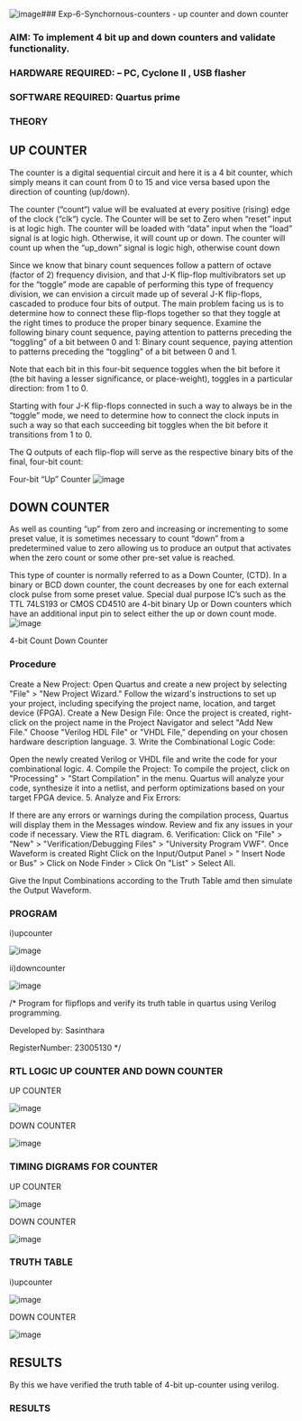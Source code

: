![image](https://github.com/sasi1324/Exp-7-Synchornous-counters-/assets/150313315/7f742a4c-f04b-46d2-b947-c22496dd23a4)### Exp-6-Synchornous-counters - up counter and down counter 
### AIM: To implement 4 bit up and down counters and validate  functionality.
### HARDWARE REQUIRED:  – PC, Cyclone II , USB flasher
### SOFTWARE REQUIRED:   Quartus prime
### THEORY 

## UP COUNTER 
The counter is a digital sequential circuit and here it is a 4 bit counter, which simply means it can count from 0 to 15 and vice versa based upon the direction of counting (up/down). 

The counter (“count“) value will be evaluated at every positive (rising) edge of the clock (“clk“) cycle.
The Counter will be set to Zero when “reset” input is at logic high.
The counter will be loaded with “data” input when the “load” signal is at logic high. Otherwise, it will count up or down.
The counter will count up when the “up_down” signal is logic high, otherwise count down

Since we know that binary count sequences follow a pattern of octave (factor of 2) frequency division, and that J-K flip-flop multivibrators set up for the “toggle” mode are capable of performing this type of frequency division, we can envision a circuit made up of several J-K flip-flops, cascaded to produce four bits of output.
The main problem facing us is to determine how to connect these flip-flops together so that they toggle at the right times to produce the proper binary sequence.
Examine the following binary count sequence, paying attention to patterns preceding the “toggling” of a bit between 0 and 1:
Binary count sequence, paying attention to patterns preceding the “toggling” of a bit between 0 and 1.

Note that each bit in this four-bit sequence toggles when the bit before it (the bit having a lesser significance, or place-weight), toggles in a particular direction: from 1 to 0.



 
 

Starting with four J-K flip-flops connected in such a way to always be in the “toggle” mode, we need to determine how to connect the clock inputs in such a way so that each succeeding bit toggles when the bit before it transitions from 1 to 0.

The Q outputs of each flip-flop will serve as the respective binary bits of the final, four-bit count:

 
 

Four-bit “Up” Counter
![image](https://user-images.githubusercontent.com/36288975/169644758-b2f4339d-9532-40c5-af40-8f4f8c942e2c.png)



## DOWN COUNTER 

As well as counting “up” from zero and increasing or incrementing to some preset value, it is sometimes necessary to count “down” from a predetermined value to zero allowing us to produce an output that activates when the zero count or some other pre-set value is reached.

This type of counter is normally referred to as a Down Counter, (CTD). In a binary or BCD down counter, the count decreases by one for each external clock pulse from some preset value. Special dual purpose IC’s such as the TTL 74LS193 or CMOS CD4510 are 4-bit binary Up or Down counters which have an additional input pin to select either the up or down count mode.
![image](https://user-images.githubusercontent.com/36288975/169644844-1a14e123-7228-4ed8-81a9-eb937dff4ac8.png)


4-bit Count Down Counter
### Procedure
Create a New Project: Open Quartus and create a new project by selecting "File" > "New Project Wizard." Follow the wizard's instructions to set up your project, including specifying the project name, location, and target device (FPGA).
Create a New Design File:
Once the project is created, right-click on the project name in the Project Navigator and select "Add New File." Choose "Verilog HDL File" or "VHDL File," depending on your chosen hardware description language. 3. Write the Combinational Logic Code:

Open the newly created Verilog or VHDL file and write the code for your combinational logic. 4. Compile the Project: To compile the project, click on "Processing" > "Start Compilation" in the menu. Quartus will analyze your code, synthesize it into a netlist, and perform optimizations based on your target FPGA device. 5. Analyze and Fix Errors:

If there are any errors or warnings during the compilation process, Quartus will display them in the Messages window. Review and fix any issues in your code if necessary. View the RTL diagram. 6. Verification: Click on "File" > "New" > "Verification/Debugging Files" > "University Program VWF". Once Waveform is created Right Click on the Input/Output Panel > " Insert Node or Bus" > Click on Node Finder > Click On "List" > Select All.

Give the Input Combinations according to the Truth Table amd then simulate the Output Waveform.


### PROGRAM 




i)upcounter




![image](https://github.com/sasi1324/Exp-7-Synchornous-counters-/assets/150313315/38f619f2-7453-4afb-9bd3-dbb8fb6247ff)










ii)downcounter






![image](https://github.com/sasi1324/Exp-7-Synchornous-counters-/assets/150313315/8e326b9e-7496-42c2-9724-46868dd69c9f)







/*
Program for flipflops  and verify its truth table in quartus using Verilog programming.


Developed by: Sasinthara


RegisterNumber: 23005130 
*/






### RTL LOGIC UP COUNTER AND DOWN COUNTER  



UP COUNTER









![image](https://github.com/sasi1324/Exp-7-Synchornous-counters-/assets/150313315/9e028656-3fbb-4374-9471-e4a38c562646)






DOWN COUNTER  





![image](https://github.com/sasi1324/Exp-7-Synchornous-counters-/assets/150313315/2a861eec-59d5-462e-b496-fb91136419c1)






### TIMING DIGRAMS FOR COUNTER  




UP COUNTER



![image](https://github.com/sasi1324/Exp-7-Synchornous-counters-/assets/150313315/ca5a4798-78c7-4889-90cb-a75824e56dd2)







DOWN COUNTER  






![image](https://github.com/sasi1324/Exp-7-Synchornous-counters-/assets/150313315/d948f05b-6b82-47f8-a033-5607e08481ba)









### TRUTH TABLE 




i)upcounter






![image](https://github.com/sasi1324/Exp-7-Synchornous-counters-/assets/150313315/8fa2fc9c-a0a2-4767-85d4-01666e4777aa)






DOWN COUNTER  






![image](https://github.com/sasi1324/Exp-7-Synchornous-counters-/assets/150313315/36a1261c-c4c6-4900-8ae0-518cd193513e)



## RESULTS
By this we have verified the truth table of 4-bit up-counter using verilog.




### RESULTS 

